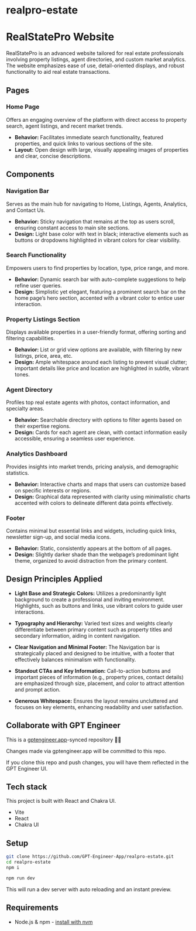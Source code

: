 # realpro-estate

# RealStatePro Website

RealStatePro is an advanced website tailored for real estate professionals involving property listings, agent directories, and custom market analytics. The website emphasizes ease of use, detail-oriented displays, and robust functionality to aid real estate transactions.

## Pages

### Home Page
Offers an engaging overview of the platform with direct access to property search, agent listings, and recent market trends.

- **Behavior:** Facilitates immediate search functionality, featured properties, and quick links to various sections of the site.
- **Layout:** Open design with large, visually appealing images of properties and clear, concise descriptions.

## Components

### Navigation Bar
Serves as the main hub for navigating to Home, Listings, Agents, Analytics, and Contact Us.

- **Behavior:** Sticky navigation that remains at the top as users scroll, ensuring constant access to main site sections.
- **Design:** Light base color with text in black; interactive elements such as buttons or dropdowns highlighted in vibrant colors for clear visibility.

### Search Functionality
Empowers users to find properties by location, type, price range, and more.

- **Behavior:** Dynamic search bar with auto-complete suggestions to help refine user queries.
- **Design:** Simplistic yet elegant, featuring a prominent search bar on the home page’s hero section, accented with a vibrant color to entice user interaction.

### Property Listings Section
Displays available properties in a user-friendly format, offering sorting and filtering capabilities.

- **Behavior:** List or grid view options are available, with filtering by new listings, price, area, etc.
- **Design:** Ample whitespace around each listing to prevent visual clutter; important details like price and location are highlighted in subtle, vibrant tones.

### Agent Directory
Profiles top real estate agents with photos, contact information, and specialty areas.

- **Behavior:** Searchable directory with options to filter agents based on their expertise regions.
- **Design:** Cards for each agent are clean, with contact information easily accessible, ensuring a seamless user experience.

### Analytics Dashboard
Provides insights into market trends, pricing analysis, and demographic statistics.

- **Behavior:** Interactive charts and maps that users can customize based on specific interests or regions.
- **Design:** Graphical data represented with clarity using minimalistic charts accented with colors to delineate different data points effectively.

### Footer
Contains minimal but essential links and widgets, including quick links, newsletter sign-up, and social media icons.

- **Behavior:** Static, consistently appears at the bottom of all pages.
- **Design:** Slightly darker shade than the webpage’s predominant light theme, organized to avoid distraction from the primary content.

## Design Principles Applied

- **Light Base and Strategic Colors:** Utilizes a predominantly light background to create a professional and inviting environment. Highlights, such as buttons and links, use vibrant colors to guide user interactions.

- **Typography and Hierarchy:** Varied text sizes and weights clearly differentiate between primary content such as property titles and secondary information, aiding in content navigation.

- **Clear Navigation and Minimal Footer:** The Navigation bar is strategically placed and designed to be intuitive, with a footer that effectively balances minimalism with functionality.

- **Standout CTAs and Key Information:** Call-to-action buttons and important pieces of information (e.g., property prices, contact details) are emphasized through size, placement, and color to attract attention and prompt action.

- **Generous Whitespace:** Ensures the layout remains uncluttered and focuses on key elements, enhancing readability and user satisfaction.

## Collaborate with GPT Engineer

This is a [gptengineer.app](https://gptengineer.app)-synced repository 🌟🤖

Changes made via gptengineer.app will be committed to this repo.

If you clone this repo and push changes, you will have them reflected in the GPT Engineer UI.

## Tech stack

This project is built with React and Chakra UI.

- Vite
- React
- Chakra UI

## Setup

```sh
git clone https://github.com/GPT-Engineer-App/realpro-estate.git
cd realpro-estate
npm i
```

```sh
npm run dev
```

This will run a dev server with auto reloading and an instant preview.

## Requirements

- Node.js & npm - [install with nvm](https://github.com/nvm-sh/nvm#installing-and-updating)
